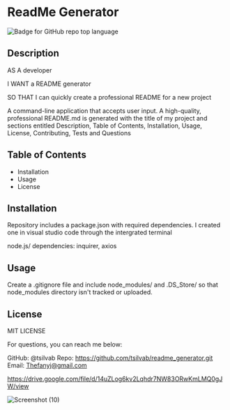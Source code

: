 # ReadMe Generator

![Badge for GitHub repo top language](https://img.shields.io/github/languages/top/${userResponses.username}/${userResponses.repo}?style=flat&logo=appveyor)

## Description

AS A developer

I WANT a README generator

SO THAT I can quickly create a professional README for a new project

A command-line application that accepts user input. A high-quality, professional README.md is generated with the title of my project and sections entitled Description, Table of Contents, Installation, Usage, License, Contributing, Tests and Questions

## Table of Contents

- Installation
- Usage
- License

## Installation

Repository includes a package.json with required dependencies. I created one in visual studio code through the intergrated terminal

node.js/
dependencies: inquirer, axios

## Usage

Create a .gitignore file and include node_modules/ and .DS_Store/ so that node_modules directory isn't tracked or uploaded.

## License

MIT LICENSE

For questions, you can reach me below:

GitHub: @tsilvab
Repo: https://github.com/tsilvab/readme_generator.git
Email: Thefanyj@gmail.com

https://drive.google.com/file/d/14uZLog6kv2Lqhdr7NW83ORwKmLMQ0gJW/view

![Screenshot (10)](https://user-images.githubusercontent.com/78382681/114957402-f7529200-9e2e-11eb-9dab-2d6582208a41.png)
